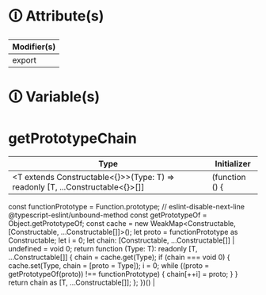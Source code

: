 # &#128712; Attribute(s)

| Modifier(s)                            |
|----------------------------------------|
| export |

# &#128712; Variable(s)

# getPrototypeChain

| Type                        | Initializer                       |
|-----------------------------|-----------------------------------|
| &lt;T extends Constructable&lt;{}&gt;&gt;(Type: T) =&gt; readonly [T, ...Constructable&lt;{}&gt;[]] | (function () {
const functionPrototype = Function.prototype;
// eslint-disable-next-line @typescript-eslint/unbound-method
const getPrototypeOf = Object.getPrototypeOf;
const cache = new WeakMap<Constructable, [Constructable, ...Constructable[]]>();
let proto = functionPrototype as Constructable;
let i = 0;
let chain: [Constructable, ...Constructable[]] | undefined = void 0;
return function <T extends Constructable> (Type: T): readonly [T, ...Constructable[]] {
chain = cache.get(Type);
if (chain === void 0) {
cache.set(Type, chain = [proto = Type]);
i = 0;
while ((proto = getPrototypeOf(proto)) !== functionPrototype) {
chain[++i] = proto;
}
}
return chain as [T, ...Constructable[]];
};
})() |